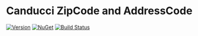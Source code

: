 # Canducci ZipCode and AddressCode

[![Version](https://img.shields.io/nuget/v/Canducci.Zip.svg?style=plastic&label=version)](https://www.nuget.org/packages/Canducci.Zip/)
[![NuGet](https://img.shields.io/nuget/dt/Canducci.Zip.svg)](https://www.nuget.org/packages/Canducci.Zip/)
[![Build Status](https://travis-ci.org/fulviocanducci/Canducci.Zip.svg?branch=master)](https://travis-ci.org/fulviocanducci/Canducci.Zip)
